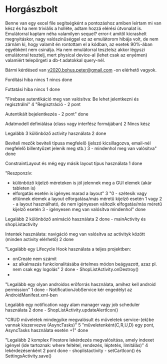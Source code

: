 # Horgászbolt
Benne van egy excel file segítségként a pontozáshoz amiben leírtam mi van kész és ha nem triviális a holléte, adtam hozzá elérési útvonalat is.
Emulátorral kaptam néha valamilyen sequel? error-t amitől kicrashelt megnyitáskor, nagy valószínűséggel ez az emulátorom hibája volt, de nem zárnám ki, 
hogy valamit én rontottam el a kódban, az esetek 90%-ában egyébként nem csinálja. 
Ha nem emulátorral tesztelsz akkor légyszi emulátorral tesztelj, mert physical device-al (lehet csak az enyémen) valamiért telepörgeti a db-t adatokkal query-nél.

Bármi kérdésed van v2020.bohus.peter@gmail.com -on elérhető vagyok.

Fordítási hiba nincs	1	nincs	done

Futtatási hiba nincs 1	done

"Firebase autentikáció meg van valósítva: 
Be lehet jelentkezni és regisztrálni"	4	"Regisztráció - 2 pont

Autentikált bejelentkezés - 2 pont"	done

Adatmodell definiálása (class vagy interfész formájában)	2		Nincs kész

Legalább 3 különböző activity használata 	2	done

Beviteli mezők beviteli típusa megfelelő (jelszó kicsillagozva, email-nél megfelelő billentyűzet jelenik meg stb.) 3 - mindenhol meg van valósítva"	done

ConstraintLayout és még egy másik layout típus használata	1	done

"Reszponzív: 
- különböző kijelző méreteken is jól jelennek meg a GUI elemek (akár tableten is)
- elforgatás esetén is igényes marad a layout"	3	"0 - szétesik vagy eltűnnek elemek a layout elforgatása/más méretű kijelző esetén
1 vagy 2 - a layout használható, de nem igényesen változik elfogatás/más méretű kijelző esetén
3 - igényesen meg van valósítva mindenhol"	done

Legalább 2 különböző animáció használata	2	done - mainActivity és shopListactivity

Intentek használata: navigáció meg van valósítva az activityk között (minden activity elérhető)	2	done

"Legalább egy Lifecycle Hook használata a teljes projektben:
- onCreate nem számít
- az alkalmazás funkcionalitásába értelmes módon beágyazott, azaz pl. nem csak egy logolás"	2	done - ShopListActivity.onDestroy()
- 
"Legalább egy olyan androidos erőforrás használata,
amihez kell android permission"	1	done - NotificationJobService kér engedélyt az AndroidManifest.xml-ben

Legalább egy notification vagy alam manager vagy job scheduler használata 	2	done - ShopListActivity.updateAlertIcon()

"CRUD műveletek mindegyike megvalósult és műveletek
service-(ek)be vannak kiszervezve (AsyncTasks)"	5	"műveletenként(C,R,U,D) egy pont,
AsyncTasks használata esetén +1"	done

"Legalább 2 komplex Firestore lekérdezés megvalósítása,
amely indexet igényel (ide tartoznak: where feltétel, rendezés, léptetés, limitálás)"	4	lekérdezésenként 2 pont	done - shoplistactivity - setCartIcon() és SettingsActivity.save()

